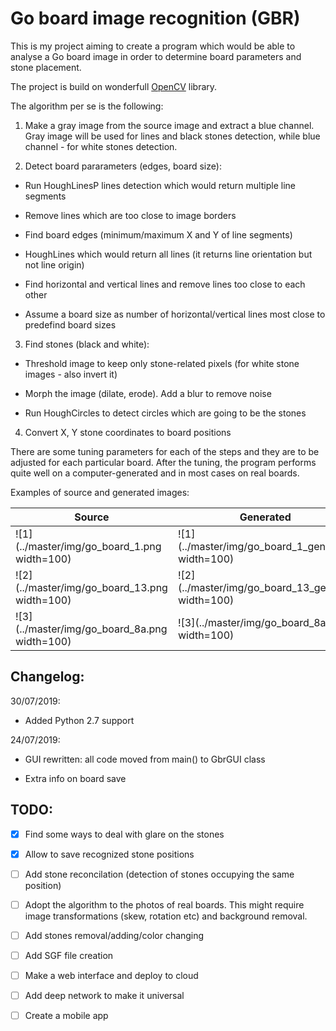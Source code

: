 # Go board image recognition (GBR)

This is my project aiming to create a program which would be able to analyse a Go board image in order to determine board parameters and stone placement.

The project is build on wonderfull [OpenCV](https://opencv.org/) library.

The algorithm per se is the following:

1. Make a gray image from the source image and extract a blue channel. Gray image will be used for lines and black stones detection, while blue channel - for white stones detection.

1. Detect board pararameters (edges, board size):

  * Run HoughLinesP lines detection which would return multiple line segments

  * Remove lines which are too close to image borders

  * Find board edges (minimum/maximum X and Y of line segments)

  * HoughLines which would return all lines (it returns line orientation but not line origin)

  * Find horizontal and vertical lines and remove lines too close to each other

  * Assume a board size as number of horizontal/vertical lines most close to predefind board sizes

3. Find stones (black and white):

  * Threshold image to keep only stone-related pixels (for white stone images - also invert it)

  * Morph the image (dilate, erode). Add a blur to remove noise

  * Run HoughCircles to detect circles which are going to be the stones

4. Convert X, Y stone coordinates to board positions

There are some tuning parameters for each of the steps and they are to be adjusted for each particular board. After the tuning, the program performs quite well on a computer-generated and in most cases on real boards.

Examples of source and generated images:

| Source | Generated |
| ---    | ---       |
| ![1](../master/img/go_board_1.png width=100) | ![1](../master/img/go_board_1_gen.jpg width=100) |
| ![2](../master/img/go_board_13.png width=100) | ![2](../master/img/go_board_13_gen.png width=100) |
| ![3](../master/img/go_board_8a.png width=100) | ![3](../master/img/go_board_8a.jpg width=100) |


## Changelog:

30/07/2019:

* Added Python 2.7 support


24/07/2019:

* GUI rewritten: all code moved from main() to GbrGUI class

* Extra info on board save

## TODO:

- [x] Find some ways to deal with glare on the stones

- [x] Allow to save recognized stone positions

- [ ] Add stone reconcilation (detection of stones occupying the same position)

- [ ] Adopt the algorithm to the photos of real boards. This might require image transformations (skew, rotation etc) and background removal.

- [ ] Add stones removal/adding/color changing

- [ ] Add SGF file creation

- [ ] Make a web interface and deploy to cloud

- [ ] Add deep network to make it universal

- [ ] Create a mobile app
